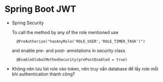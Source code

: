 # Spring Boot JWT

- Spring Security

	To call the method by any of the role mentioned use
		
		@PreAuthorize("hasAnyRole('ROLE_USER','ROLE_TIMER_TASK')")
	
	and enable pre- and post- annotations in security class
		
		@EnableGlobalMethodSecurity(prePostEnabled = true)
		
- Không nên lưu list role vào token, nên truy vấn database để lấy role mỗi khi authentication thành công?
